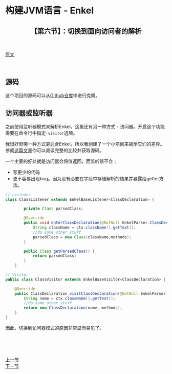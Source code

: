 # 构建JVM语言 - Enkel

<h2 align="center">【第六节】：切换到面向访问者的解析</h2>

</br>

[原文](http://jakubdziworski.github.io/enkel/2016/04/03/enkel_6_switch_to_visitor.html)

</br>

## 源码

这个项目的源码可以从[Github仓库](https://github.com/JakubDziworski/Enkel-JVM-language)中进行克隆。

## 访问器或监听器

之前使用监听器模式来解析Enkel。这里还有另一种方式 - 访问器。开启这个功能需要在命令行中指定`-visitor`选项。

我很好奇哪一种方式更适合Enkel，所以我创建了一个小项目来揭示它们的差异。参阅[这篇文章](http://jakubdziworski.github.io/java/2016/04/01/antlr_visitor_vs_listener.html)你可以阅读完整的比较并获取源码。

一个主要的好处就是访问器会将值返回，而监听器不会：
- 写更少的代码
- 更不容易出现bug。因为没有必要在字段中存储解析的结果并暴露给getter方法。

```java
// Listener
class ClassListener extends EnkelBaseListener<ClassDeclaration> {

        private Class parsedClass;

        @Override
        public void enterClassDeclaration(@NotNull EnkelParser.ClassDeclarationContext ctx) {
            String className = ctx.className().getText();
            //do some other stuff
            parsedClass = new Class(className,methods);
        }

        public Class getParsedClass() {
            return parsedClass;
        }
    }
```

```java
// Visitor
public class ClassVisitor extends EnkelBaseVisitor<ClassDeclaration> {

    @Override
    public ClassDeclaration visitClassDeclaration(@NotNull EnkelParser.ClassDeclarationContext ctx) {
        String name = ctx.className().getText();
        //do some other stuff
        return new ClassDeclaration(name, methods);
    }
}
```

因此，切换到访问器模式的原因非常显而易见了。

</br></br></br>

<div align="left"><a href="./04-添加类的作用域.md">上一节</a></div>

<div align="left"><a href="./05-切换到面向访问器的解析.md">下一节</a></div>